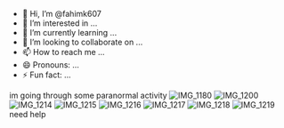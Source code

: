 - 👋 Hi, I’m @fahimk607
- 👀 I’m interested in ...
- 🌱 I’m currently learning ...
- 💞️ I’m looking to collaborate on ...
- 📫 How to reach me ...
- 😄 Pronouns: ...
- ⚡ Fun fact: ...

<!---
fahimk607/fahimk607 is a ✨ special ✨ repository because its `README.md` (this file) appears on your GitHub profile.
You can click the Preview link to take a look at your changes.
--->
im going through some paranormal activity ![IMG_1180](https://github.com/fahimk607/fahimk607/assets/157775630/8e80bbfd-f081-4aac-aba7-0865b87e6a14)
![IMG_1200](https://github.com/fahimk607/fahimk607/assets/157775630/0c40522b-d8c4-4c21-80bb-38111032aa9b)
![IMG_1214](https://github.com/fahimk607/fahimk607/assets/157775630/f4e7b6b0-0666-4024-ab01-55049c9d15e9)
![IMG_1215](https://github.com/fahimk607/fahimk607/assets/157775630/040a0a8c-3744-4296-a6b1-7a176bfec815)
![IMG_1216](https://github.com/fahimk607/fahimk607/assets/157775630/1ed26d6d-18b5-4afe-8640-9803082b1e6c)
![IMG_1217](https://github.com/fahimk607/fahimk607/assets/157775630/dc4a38c5-ea10-4a15-914e-2fd928c5e923)
![IMG_1218](https://github.com/fahimk607/fahimk607/assets/157775630/adf4f7a3-5052-4c13-8be6-840edc828866)
![IMG_1219](https://github.com/fahimk607/fahimk607/assets/157775630/23789458-fc6e-4255-96fa-5af500efcbeb)
need help 
